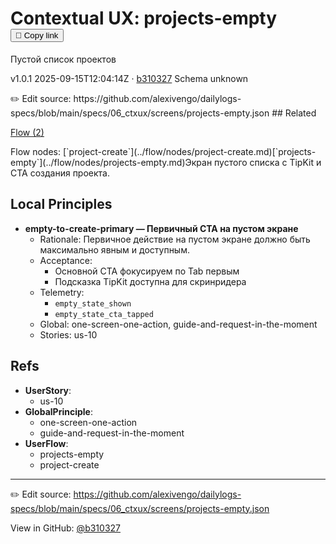 # Contextual UX: projects-empty <button class="copy-link" aria-label="Copy page link" onclick="window.spechubCopyLink && window.spechubCopyLink()">🔗 Copy link</button>

Пустой список проектов

<p class="badges">
  <span class="badge version">v1.0.1</span>
  <span class="badge build">2025-09-15T12:04:14Z · <a href="https://github.com/alexivengo/dailylogs-specs/commit/b310327" target="_blank" rel="noopener" class="sha">b310327</a></span>
  <span class="badge schema unknown">Schema unknown</span>
</p>
✏️ Edit source: https://github.com/alexivengo/dailylogs-specs/blob/main/specs/06_ctxux/screens/projects-empty.json
## Related
<p>
  <span class="chip"><a href="../flow/index.md#?ctxux=projects-empty">Flow (2)</a></span>
</p>
Flow nodes:
<span class="chip">[`project-create`](../flow/nodes/project-create.md)</span><span class="chip">[`projects-empty`](../flow/nodes/projects-empty.md)</span>Экран пустого списка с TipKit и CTA создания проекта.

## Local Principles
- **empty-to-create-primary — Первичный CTA на пустом экране**
  - Rationale: Первичное действие на пустом экране должно быть максимально явным и доступным.
  - Acceptance:
    - Основной CTA фокусируем по Tab первым
    - Подсказка TipKit доступна для скринридера
  - Telemetry:
    - `empty_state_shown`
    - `empty_state_cta_tapped`
  - Global: one-screen-one-action, guide-and-request-in-the-moment
  - Stories: us-10

## Refs
- **UserStory**:
  - us-10
- **GlobalPrinciple**:
  - one-screen-one-action
  - guide-and-request-in-the-moment
- **UserFlow**:
  - projects-empty
  - project-create

---
✏️ Edit source: https://github.com/alexivengo/dailylogs-specs/blob/main/specs/06_ctxux/screens/projects-empty.json

<p class="page-meta">
  View in GitHub: <a href="https://github.com/alexivengo/dailylogs-specs/commit/b310327" target="_blank" rel="noopener">@b310327</a></p>